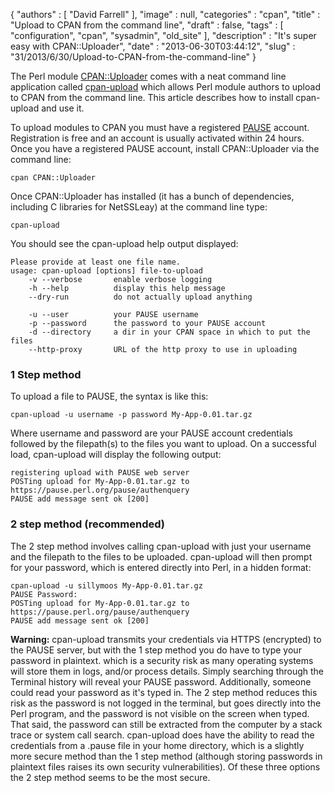 {
   "authors" : [
      "David Farrell"
   ],
   "image" : null,
   "categories" : "cpan",
   "title" : "Upload to CPAN from the command line",
   "draft" : false,
   "tags" : [
      "configuration",
      "cpan",
      "sysadmin",
      "old_site"
   ],
   "description" : "It's super easy with CPAN::Uploader",
   "date" : "2013-06-30T03:44:12",
   "slug" : "31/2013/6/30/Upload-to-CPAN-from-the-command-line"
}


The Perl module [CPAN::Uploader](https://metacpan.org/module/CPAN::Uploader) comes with a neat command line application called [cpan-upload](https://metacpan.org/module/RJBS/CPAN-Uploader-0.103004/bin/cpan-upload) which allows Perl module authors to upload to CPAN from the command line. This article describes how to install cpan-upload and use it.

To upload modules to CPAN you must have a registered [PAUSE](http://pause.perl.org/pause/query) account. Registration is free and an account is usually activated within 24 hours. Once you have a registered PAUSE account, install CPAN::Uploader via the command line:

``` prettyprint
cpan CPAN::Uploader
```

Once CPAN::Uploader has installed (it has a bunch of dependencies, including C libraries for NetSSLeay) at the command line type:

``` prettyprint
cpan-upload
```

You should see the cpan-upload help output displayed:

``` prettyprint
Please provide at least one file name.
usage: cpan-upload [options] file-to-upload
    -v --verbose       enable verbose logging
    -h --help          display this help message
    --dry-run          do not actually upload anything
                     
    -u --user          your PAUSE username
    -p --password      the password to your PAUSE account
    -d --directory     a dir in your CPAN space in which to put the files
    --http-proxy       URL of the http proxy to use in uploading
```

### 1 Step method

To upload a file to PAUSE, the syntax is like this:

``` prettyprint
cpan-upload -u username -p password My-App-0.01.tar.gz
```

Where username and password are your PAUSE account credentials followed by the filepath(s) to the files you want to upload. On a successful load, cpan-upload will display the following output:

``` prettyprint
registering upload with PAUSE web server
POSTing upload for My-App-0.01.tar.gz to https://pause.perl.org/pause/authenquery
PAUSE add message sent ok [200]
```

### 2 step method (recommended)

The 2 step method involves calling cpan-upload with just your username and the filepath to the files to be uploaded. cpan-upload will then prompt for your password, which is entered directly into Perl, in a hidden format:

``` prettyprint
cpan-upload -u sillymoos My-App-0.01.tar.gz 
PAUSE Password:
POSTing upload for My-App-0.01.tar.gz to https://pause.perl.org/pause/authenquery
PAUSE add message sent ok [200]
```

**Warning:** cpan-upload transmits your credentials via HTTPS (encrypted) to the PAUSE server, but with the 1 step method you do have to type your password in plaintext. which is a security risk as many operating systems will store them in logs, and/or process details. Simply searching through the Terminal history will reveal your PAUSE password. Additionally, someone could read your password as it's typed in. The 2 step method reduces this risk as the password is not logged in the terminal, but goes directly into the Perl program, and the password is not visible on the screen when typed. That said, the password can still be extracted from the computer by a stack trace or system call search. cpan-upload does have the ability to read the credentials from a .pause file in your home directory, which is a slightly more secure method than the 1 step method (although storing passwords in plaintext files raises its own security vulnerabilities). Of these three options the 2 step method seems to be the most secure.
